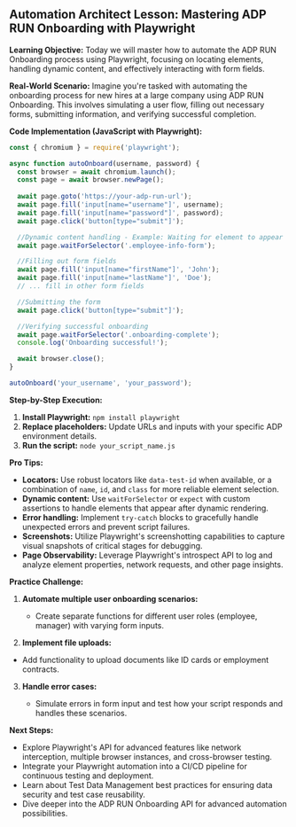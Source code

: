 

## Automation Architect Lesson: Mastering ADP RUN Onboarding with Playwright 

**Learning Objective:** Today we will master how to automate the ADP RUN Onboarding process using Playwright, focusing on locating elements, handling dynamic content, and effectively interacting with form fields.

**Real-World Scenario:** Imagine you're tasked with automating the onboarding process for new hires at a large company using ADP RUN Onboarding. This involves simulating a user flow, filling out necessary forms, submitting information, and verifying successful completion. 

**Code Implementation (JavaScript with Playwright):**

```javascript
const { chromium } = require('playwright');

async function autoOnboard(username, password) {
  const browser = await chromium.launch(); 
  const page = await browser.newPage();
  
  await page.goto('https://your-adp-run-url'); 
  await page.fill('input[name="username"]', username);
  await page.fill('input[name="password"]', password);
  await page.click('button[type="submit"]');

  //Dynamic content handling - Example: Waiting for element to appear
  await page.waitForSelector('.employee-info-form'); 

  //Filling out form fields
  await page.fill('input[name="firstName"]', 'John');
  await page.fill('input[name="lastName"]', 'Doe');
  // ... fill in other form fields

  //Submitting the form
  await page.click('button[type="submit"]');

  //Verifying successful onboarding
  await page.waitForSelector('.onboarding-complete'); 
  console.log('Onboarding successful!');

  await browser.close();
}

autoOnboard('your_username', 'your_password');  

```

**Step-by-Step Execution:**

1. **Install Playwright:** `npm install playwright`
2. **Replace placeholders:** Update URLs and inputs with your specific ADP environment details.
3. **Run the script:** `node your_script_name.js`

**Pro Tips:**

* **Locators:**  Use robust locators like  `data-test-id` when available, or a combination of `name`, `id`, and `class` for more reliable element selection.
* **Dynamic content:** Use `waitForSelector` or `expect` with custom assertions to handle elements that appear after dynamic rendering.
* **Error handling:** Implement `try-catch` blocks to gracefully handle unexpected errors and prevent script failures.
* **Screenshots:**  Utilize Playwright's screenshotting capabilities to capture visual snapshots of critical stages for debugging.
* **Page Observability:** Leverage Playwright's introspect API to log and analyze element properties, network requests, and other page insights.

**Practice Challenge:**

1. **Automate multiple user onboarding scenarios:**  

   -  Create separate functions for different user roles (employee, manager) with varying form inputs.

2.  **Implement file uploads:**

   -  Add functionality to upload documents like ID cards or employment contracts.

3. **Handle error cases:**

   - Simulate errors in form input and test how your script responds and handles these scenarios.

**Next Steps:**

*  Explore Playwright's API for advanced features like network interception, multiple browser instances, and cross-browser testing.
*  Integrate your Playwright automation into a CI/CD pipeline for continuous testing and deployment.
* Learn about Test Data Management best practices for ensuring data security and test case reusability.
*  Dive deeper into the ADP RUN Onboarding API for advanced automation possibilities.




